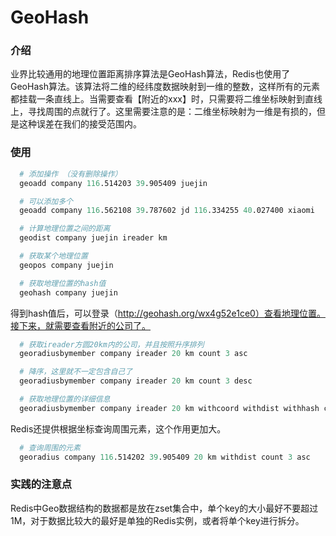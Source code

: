 # GeoHash

### 介绍

  业界比较通用的地理位置距离排序算法是GeoHash算法，Redis也使用了GeoHash算法。该算法将二维的经纬度数据映射到一维的整数，这样所有的元素都挂载一条直线上。当需要查看【附近的xxx】时，只需要将二维坐标映射到直线上，寻找周围的点就行了。这里需要注意的是：二维坐标映射为一维是有损的，但是这种误差在我们的接受范围内。

### 使用

```s
  # 添加操作 （没有删除操作）
  geoadd company 116.514203 39.905409 juejin

  # 可以添加多个
  geoadd company 116.562108 39.787602 jd 116.334255 40.027400 xiaomi

  # 计算地理位置之间的距离
  geodist company juejin ireader km

  # 获取某个地理位置
  geopos company juejin

  # 获取地理位置的hash值 
  geohash company juejin
```

  得到hash值后，可以登录（http://geohash.org/wx4g52e1ce0）查看地理位置。接下来，就需要查看附近的公司了。

```s
  # 获取ireader方圆20km内的公司，并且按照升序排列
  georadiusbymember company ireader 20 km count 3 asc

  # 降序，这里就不一定包含自己了
  georadiusbymember company ireader 20 km count 3 desc

  # 获取地理位置的详细信息
  georadiusbymember company ireader 20 km withcoord withdist withhash count 3 asc
```

  Redis还提供根据坐标查询周围元素，这个作用更加大。

```s
  # 查询周围的元素
  georadius company 116.514202 39.905409 20 km withdist count 3 asc
```

### 实践的注意点

  Redis中Geo数据结构的数据都是放在zset集合中，单个key的大小最好不要超过1M，对于数据比较大的最好是单独的Redis实例，或者将单个key进行拆分。